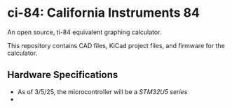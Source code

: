 # ci-84: California Instruments 84
An open source, ti-84 equivalent graphing calculator. 

This repository contains CAD files, KiCad project files, and firmware for the calculator.

## Hardware Specifications

- As of 3/5/25, the microcontroller will be a *STM32U5 series*
- 
